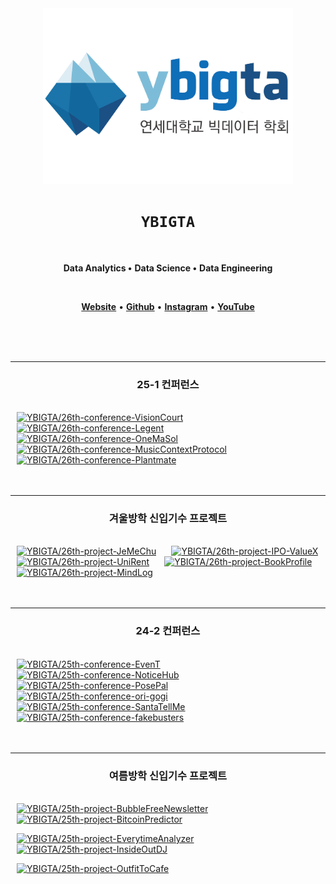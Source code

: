 <div align="center">

<img src="/profile/logo.png" alt="ybigta-logo" width="400" />

# `YBIGTA`
<br />

**Data Analytics •**
**Data Science •**
**Data Engineering**

<br />

[**Website**](https://yonseibigdata.notion.site) •
[**Github**](https://www.github.com/YBIGTA) •
[**Instagram**](https://instagram.com/yonsei_ybigta) •
[**YouTube**](https://www.youtube.com/@ybigta7189)

</div>

<br />
<br />
<br /> 
<hr />

<h3 align="center">25-1 컨퍼런스</h3>
<br />

<a href="https://github.com/YBIGTA/26th-conference-VisionCourt">
<img src="https://github-readme-stats.vercel.app/api/pin/?username=YBIGTA&repo=26th-conference-VisionCourt&show_owner=false&theme=transparent" alt="YBIGTA/26th-conference-VisionCourt" width="45%" hspace="2%" /></a>

<a href="https://github.com/YBIGTA/26th-conference-Legent">
<img src="https://github-readme-stats.vercel.app/api/pin/?username=YBIGTA&repo=26th-conference-Legent&show_owner=false&theme=transparent" alt="YBIGTA/26th-conference-Legent" width="45%" hspace="2%" /></a>

<a href="https://github.com/YBIGTA/26th-conference-OneMaSol">
<img src="https://github-readme-stats.vercel.app/api/pin/?username=YBIGTA&repo=26th-conference-OneMaSol&show_owner=false&theme=transparent" alt="YBIGTA/26th-conference-OneMaSol" width="45%" hspace="2%" /></a>

<a href="https://github.com/YBIGTA/26th-conference-MusicContextProtocol">
<img src="https://github-readme-stats.vercel.app/api/pin/?username=YBIGTA&repo=26th-conference-MusicContextProtocol&show_owner=false&theme=transparent" alt="YBIGTA/26th-conference-MusicContextProtocol" width="45%" hspace="2%" /></a>

<a href="https://github.com/YBIGTA/26th-conference-Plantmate">
<img src="https://github-readme-stats.vercel.app/api/pin/?username=YBIGTA&repo=26th-conference-Plantmate&show_owner=false&theme=transparent" alt="YBIGTA/26th-conference-Plantmate" width="45%" hspace="2%" /></a>

</div>

<br />
<br />
<br /> 
<hr />

<h3 align="center">겨울방학 신입기수 프로젝트</h3>
<br />

<a href="https://github.com/YBIGTA/26th-project-JeMeChu">
<img src="https://github-readme-stats.vercel.app/api/pin/?username=YBIGTA&repo=26th-project-JeMeChu&show_owner=false&theme=transparent" alt="YBIGTA/26th-project-JeMeChu" width="45%" hspace="2%" /></a>

<a href="https://github.com/YBIGTA/26th-project-IPO-ValueX">
<img src="https://github-readme-stats.vercel.app/api/pin/?username=YBIGTA&repo=26th-project-IPO-ValueX&show_owner=false&theme=transparent" alt="YBIGTA/26th-project-IPO-ValueX" width="45%" hspace="2%" /></a>

<a href="https://github.com/YBIGTA/26th-project-UniRent">
<img src="https://github-readme-stats.vercel.app/api/pin/?username=YBIGTA&repo=26th-project-UniRent&show_owner=false&theme=transparent" alt="YBIGTA/26th-project-UniRent" width="45%" hspace="2%" /></a>

<a href="https://github.com/YBIGTA/26th-project-BookProfile">
<img src="https://github-readme-stats.vercel.app/api/pin/?username=YBIGTA&repo=26th-project-BookProfile&show_owner=false&theme=transparent" alt="YBIGTA/26th-project-BookProfile" width="45%" hspace="2%" /></a>

<a href="https://github.com/YBIGTA/26th-project-MindLog">
<img src="https://github-readme-stats.vercel.app/api/pin/?username=YBIGTA&repo=26th-project-MindLog&show_owner=false&theme=transparent" alt="YBIGTA/26th-project-MindLog" width="45%" hspace="2%" /></a>

</div>

<br />
<br />
<br /> 
<hr />

<h3 align="center">24-2 컨퍼런스</h3>
<br />

<a href="https://github.com/YBIGTA/25th-conference-EvenT">
<img src="https://github-readme-stats.vercel.app/api/pin/?username=YBIGTA&repo=25th-conference-EvenT&show_owner=false&theme=transparent" alt="YBIGTA/25th-conference-EvenT" width="45%" hspace="2%" /></a>

<a href="https://github.com/YBIGTA/25th-conference-NoticeHub">
<img src="https://github-readme-stats.vercel.app/api/pin/?username=YBIGTA&repo=25th-conference-NoticeHub&show_owner=false&theme=transparent" alt="YBIGTA/25th-conference-NoticeHub" width="45%" hspace="2%" /></a>

<a href="https://github.com/YBIGTA/25th-conference-PosePal">
<img src="https://github-readme-stats.vercel.app/api/pin/?username=YBIGTA&repo=25th-conference-PosePal&show_owner=false&theme=transparent" alt="YBIGTA/25th-conference-PosePal" width="45%" hspace="2%" /></a>

<a href="https://github.com/YBIGTA/25th-conference-ori-gogi">
<img src="https://github-readme-stats.vercel.app/api/pin/?username=YBIGTA&repo=25th-conference-ori-gogi&show_owner=false&theme=transparent" alt="YBIGTA/25th-conference-ori-gogi" width="45%" hspace="2%" /></a>

<a href="https://github.com/YBIGTA/25th-conference-SantaTellMe">
<img src="https://github-readme-stats.vercel.app/api/pin/?username=YBIGTA&repo=25th-conference-SantaTellMe&show_owner=false&theme=transparent" alt="YBIGTA/25th-conference-SantaTellMe" width="45%" hspace="2%" /></a>

<a href="https://github.com/YBIGTA/25th-conference-fakebusters">
<img src="https://github-readme-stats.vercel.app/api/pin/?username=YBIGTA&repo=25th-conference-fakebusters&show_owner=false&theme=transparent" alt="YBIGTA/25th-conference-fakebusters" width="45%" hspace="2%" /></a>

<br />
<br />
<br />
<hr />

<h3 align="center">여름방학 신입기수 프로젝트</h3>
<br />

<a href="https://github.com/YBIGTA/25th-project-BubbleFreeNewsletter">
<img src="https://github-readme-stats.vercel.app/api/pin/?username=YBIGTA&repo=25th-project-BubbleFreeNewsletter&show_owner=false&theme=transparent" alt="YBIGTA/25th-project-BubbleFreeNewsletter" width="45%" hspace="2%" /></a>

<a href="https://github.com/YBIGTA/25th-project-BitcoinPredictor">
<img src="https://github-readme-stats.vercel.app/api/pin/?username=YBIGTA&repo=25th-project-BitcoinPredictor&show_owner=false&theme=transparent" alt="YBIGTA/25th-project-BitcoinPredictor" width="45%" hspace="2%" /></a>

<p></p>

<a href="https://https://github.com/YBIGTA/25th-project-EverytimeAnalyzer">
<img src="https://github-readme-stats.vercel.app/api/pin/?username=YBIGTA&repo=25th-project-EverytimeAnalyzer&show_owner=false&theme=transparent" alt="YBIGTA/25th-project-EverytimeAnalyzer" width="45%" hspace="2%" /></a>

<a href="https://github.com/YBIGTA/25th-project-InsideOutDJ">
<img src="https://github-readme-stats.vercel.app/api/pin/?username=YBIGTA&repo=25th-project-InsideOutDJ&show_owner=false&theme=transparent" alt="YBIGTA/25th-project-InsideOutDJ" width="45%" hspace="2%" /></a>

<p></p>

<a href="https://github.com/YBIGTA/25th-project-OutfitToCafe">
<img src="https://github-readme-stats.vercel.app/api/pin/?username=YBIGTA&repo=25th-project-OutfitToCafe&show_owner=false&theme=transparent" alt="YBIGTA/25th-project-OutfitToCafe" width="45%" hspace="2%" /></a>
